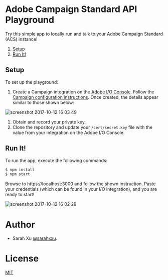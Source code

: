 # Adobe Campaign Standard API Playground
  Try this simple app to locally run and talk to your Adobe Campaign Standard (ACS) instance!

1. [Setup](#Setup)
1. [Run It!](#Run)

## <a name="Setup">Setup</a>

To set up the playground:

1. Create a Campaign integration on the [Adobe I/O Console](https://console.adobe.io/integrations). Follow the [Campaign configuration instructions](https://docs.campaign.adobe.com/doc/standard/en/api/ACS_API.html#adobeio-configuration). Once created, the details appear similar to those shown below:
  
  ![screenshot 2017-10-12 16 03 49](https://user-images.githubusercontent.com/7494850/31523228-1d64a7b8-af67-11e7-9c0d-b5fa6e228b6a.png)
  
1. Obtain and record your private key.
1. Clone the repository and update your ```/cert/secret.key``` file with the value from your integration on the Adobe I/O Console.

## <a name="Run">Run It!</a>

 To run the app, execute the following commands:
  
  ```sh
  $ npm install
  $ npm start
  ```
Browse to https://localhost:3000 and follow the shown instruction. Paste your credentials (which can be found in your I/O integration), and you are ready to start!

 ![screenshot 2017-10-12 16 02 29](https://user-images.githubusercontent.com/7494850/31523179-d91b0836-af66-11e7-93a9-0a67da85e9d9.png)

# Author
- Sarah Xu [@sarahxxu](https://github.com/sarahxxu).

# License
[MIT](LICENSE)
